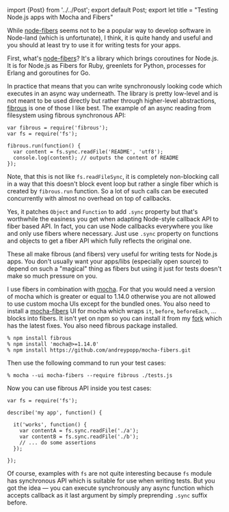 import {Post} from '../../Post';
export default Post;
export let title = "Testing Node.js apps with Mocha and Fibers"

While [node-fibers][1] seems not to be a popular way to develop software in
Node-land (which is unfortunate), I think, it is quite handy and useful and you
should at least try to use it for writing tests for your apps.

First, what's [node-fibers][1]? It's a library which brings coroutines for
Node.js. It is for Node.js as Fibers for Ruby, greenlets for Python, processes
for Erlang and goroutines for Go.

In practice that means that you can write synchronously looking code which
executes in an async way underneath. The library is pretty low-level and is not
meant to be used directly but rather through higher-level abstractions,
[fibrous][2] is one of those I like best. The example of an async reading from
filesystem using fibrous synchronous API:

    var fibrous = require('fibrous');
    var fs = require('fs');

    fibrous.run(function() {
      var content = fs.sync.readFile('README', 'utf8');
      console.log(content); // outputs the content of README
    });

Note, that this is not like `fs.readFileSync`, it is completely non-blocking
call in a way that this doesn't block event loop but rather a single fiber which
is created by `fibrous.run` function. So a lot of such calls can be executed
concurrently with almost no overhead on top of callbacks.

Yes, it patches `Object` and `Function` to add `.sync` property but that's
worthwhile the easiness you get when adapting Node-style callback API to fiber
based API. In fact, you can use Node callbacks everywhere you like and only use
fibers where necessary. Just use `.sync` property on functions and objects to
get a fiber API which fully reflects the original one.

These all make fibrous (and fibers) very useful for writing tests for Node.js
apps. You don't usually want your apps/libs (especially open source) to depend
on such a "magical" thing as fibers but using it just for tests doesn't make so
much pressure on you.

I use fibers in combination with [mocha][3]. For that you would need a version
of mocha which is greater or equal to 1.14.0 otherwise you are not allowed to
use custom mocha UIs except for the bundled ones. You also need to install a
[mocha-fibers][4] UI for mocha which wraps `it`, `before`, `beforeEach`, ...
blocks into fibers. It isn't yet on npm so you can install it from my [fork][5]
which has the latest fixes. You also need fibrous package installed.

    % npm install fibrous
    % npm install 'mocha@>=1.14.0'
    % npm install https://github.com/andreypopp/mocha-fibers.git

Then use the following command to run your test cases:

    % mocha --ui mocha-fibers --require fibrous ./tests.js

Now you can use fibrous API inside you test cases:

    var fs = require('fs');

    describe('my app', function() {

      it('works', function() {
        var contentA = fs.sync.readFile('./a');
        var contentB = fs.sync.readFile('./b');
        // ... do some assertions
      });

    });

Of course, examples with `fs` are not quite interesting because `fs` module has
synchronous API which is suitable for use when writing tests. But you got the
idea — you can execute synchronously any async function which accepts callback
as it last argument by simply preprending `.sync` suffix before.

[1]: https://github.com/laverdet/node-fibers
[2]: https://github.com/goodeggs/fibrous
[3]: https://github.com/visionmedia/mocha
[4]: https://github.com/pulseio/mocha-fibers
[5]: https://github.com/andreypopp/mocha-fibers
